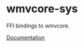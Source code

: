 # wmvcore-sys #
FFI bindings to wmvcore.

[Documentation](https://retep998.github.io/doc/wmvcore-sys/)
